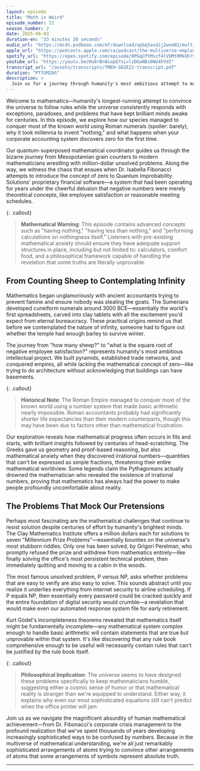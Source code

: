 ```yaml
---
layout: episode
title: "Math is Weird"
episode_number: 22
season_number: 2
date: 2025-06-03
duration-en: "33 minutes 20 seconds"
audio_url: "https://mcdn.podbean.com/mf/download/apbq5asdij2wnm92/multiverse-employee-handbook-s02e22-math-is-weird.mp3"
apple_url: "https://podcasts.apple.com/ca/podcast/the-multiverse-employee-handbook/id1764134739?i=1000710058122"
spotify_url: "https://open.spotify.com/episode/0PGqCPtMszf4lVUMtRMkUh?si=3ZPfTAJYRriGFBbf50erpx"
youtube_url: "https://youtu.be/Hu6rBn8xapQ?si=lzDGwNBi0NG4hYdI"
transcript_url: "/assets/transcripts/TMEH-S02E22-transcript.pdf"
duration: "PT33M20S"
description: >
  Join us for a journey through humanity's most ambitious attempt to make the universe make sense through strategic symbol arrangement. From civilizations that built pyramids without zero to unsolved problems that mock our mathematical pretensions, discover why numbers are simultaneously our greatest achievement and most persistent source of existential confusion.
---
```


Welcome to mathematics—humanity's longest-running attempt to convince the universe to follow rules while the universe consistently responds with exceptions, paradoxes, and problems that have kept brilliant minds awake for centuries. In this episode, we explore how our species managed to conquer most of the known world using Roman numerals (spoiler: barely), why it took millennia to invent "nothing," and what happens when your corporate accounting system discovers zero for the first time.

Our quantum-superposed mathematical coordinator guides us through the bizarre journey from Mesopotamian grain counters to modern mathematicians wrestling with million-dollar unsolved problems. Along the way, we witness the chaos that ensues when Dr. Isabella Fibonacci attempts to introduce the concept of zero to Quantum Improbability Solutions' proprietary financial software—a system that had been operating for years under the cheerful delusion that negative numbers were merely theoretical concepts, like employee satisfaction or reasonable meeting schedules.

{: .callout}
> **Mathematical Warning**: This episode contains advanced concepts such as "having nothing," "having less than nothing," and "performing calculations on nothingness itself." Listeners with pre-existing mathematical anxiety should ensure they have adequate support structures in place, including but not limited to: calculators, comfort food, and a philosophical framework capable of handling the revelation that some truths are literally unprovable.

## From Counting Sheep to Contemplating Infinity

Mathematics began unglamoriously with ancient accountants trying to prevent famine and ensure nobody was stealing the goats. The Sumerians developed cuneiform numerals around 3000 BCE—essentially the world's first spreadsheets, carved into clay tablets with all the excitement you'd expect from eternal bureaucracy. These practical origins remind us that before we contemplated the nature of infinity, someone had to figure out whether the temple had enough barley to survive winter.

The journey from "how many sheep?" to "what is the square root of negative employee satisfaction?" represents humanity's most ambitious intellectual project. We built pyramids, established trade networks, and conquered empires, all while lacking the mathematical concept of zero—like trying to do architecture without acknowledging that buildings can have basements.

{: .callout}
> **Historical Note**: The Roman Empire managed to conquer most of the known world using a number system that made basic arithmetic nearly impossible. Roman accountants probably had significantly shorter life expectancies than their modern counterparts, though this may have been due to factors other than mathematical frustration.

Our exploration reveals how mathematical progress often occurs in fits and starts, with brilliant insights followed by centuries of head-scratching. The Greeks gave us geometry and proof-based reasoning, but also mathematical anxiety when they discovered irrational numbers—quantities that can't be expressed as simple fractions, threatening their entire mathematical worldview. Some legends claim the Pythagoreans actually drowned the mathematician who revealed the existence of irrational numbers, proving that mathematics has always had the power to make people profoundly uncomfortable about reality.

## The Problems That Mock Our Pretensions

Perhaps most fascinating are the mathematical challenges that continue to resist solution despite centuries of effort by humanity's brightest minds. The Clay Mathematics Institute offers a million dollars each for solutions to seven "Millennium Prize Problems"—essentially bounties on the universe's most stubborn riddles. Only one has been solved, by Grigori Perelman, who promptly refused the prize and withdrew from mathematics entirely—like finally solving the office's most persistent technical problem, then immediately quitting and moving to a cabin in the woods.

The most famous unsolved problem, P versus NP, asks whether problems that are easy to verify are also easy to solve. This sounds abstract until you realize it underlies everything from internet security to airline scheduling. If P equals NP, then essentially every password could be cracked quickly and the entire foundation of digital security would crumble—a revelation that would make even our automated response system file for early retirement.

Kurt Gödel's incompleteness theorems revealed that mathematics itself might be fundamentally incomplete—any mathematical system complex enough to handle basic arithmetic will contain statements that are true but unprovable within that system. It's like discovering that any rule book comprehensive enough to be useful will necessarily contain rules that can't be justified by the rule book itself.

{: .callout}
> **Philosophical Implication**: The universe seems to have designed these problems specifically to keep mathematicians humble, suggesting either a cosmic sense of humor or that mathematical reality is stranger than we're equipped to understand. Either way, it explains why even our most sophisticated equations still can't predict when the office printer will jam.

Join us as we navigate the magnificent absurdity of human mathematical achievement—from Dr. Fibonacci's corporate crisis management to the profound realization that we've spent thousands of years developing increasingly sophisticated ways to be confused by numbers. Because in the multiverse of mathematical understanding, we're all just remarkably sophisticated arrangements of atoms trying to convince other arrangements of atoms that some arrangements of symbols represent absolute truth.

---
